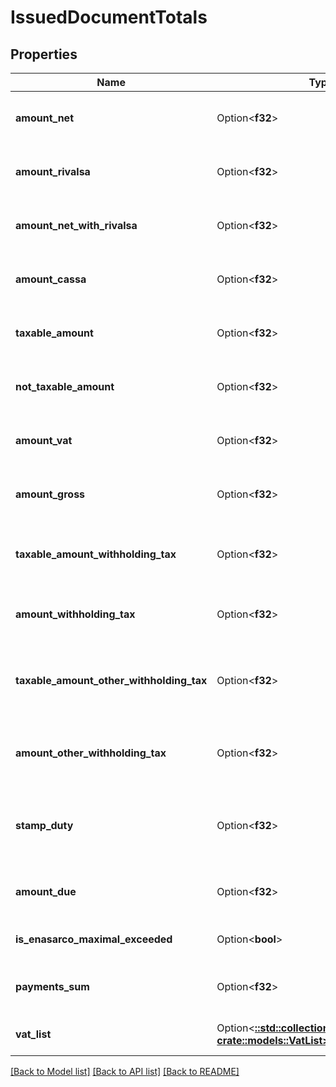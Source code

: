 # IssuedDocumentTotals

## Properties

Name | Type | Description | Notes
------------ | ------------- | ------------- | -------------
**amount_net** | Option<**f32**> | Issued document total net amount | [optional]
**amount_rivalsa** | Option<**f32**> | Issued document rivalsa amount | [optional]
**amount_net_with_rivalsa** | Option<**f32**> | Issued document net amount with rivalsa | [optional]
**amount_cassa** | Option<**f32**> | Issued document cassa amount | [optional]
**taxable_amount** | Option<**f32**> | Issued document taxable amount | [optional]
**not_taxable_amount** | Option<**f32**> | Issued document not taxable amount | [optional]
**amount_vat** | Option<**f32**> | Issued document total vat amount | [optional]
**amount_gross** | Option<**f32**> | Issued document total gross amount | [optional]
**taxable_amount_withholding_tax** | Option<**f32**> | Issued document Taxable withholding tax amount | [optional]
**amount_withholding_tax** | Option<**f32**> | Issued document withholding tax amount | [optional]
**taxable_amount_other_withholding_tax** | Option<**f32**> | Issued document other withholding tax taxable amount | [optional]
**amount_other_withholding_tax** | Option<**f32**> | Issued document other withholding tax amount | [optional]
**stamp_duty** | Option<**f32**> | Issued document stamp duty value [0 if not present]. | [optional]
**amount_due** | Option<**f32**> | Issued document total amount due | [optional]
**is_enasarco_maximal_exceeded** | Option<**bool**> | Is enasarco maximal excedeed | [optional]
**payments_sum** | Option<**f32**> | Issued document payments sum | [optional]
**vat_list** | Option<[**::std::collections::HashMap<String, crate::models::VatList>**](VatList.md)> | Issued document vat list | [optional]

[[Back to Model list]](../README.md#documentation-for-models) [[Back to API list]](../README.md#documentation-for-api-endpoints) [[Back to README]](../README.md)


